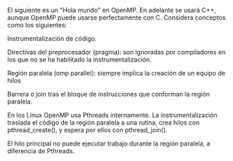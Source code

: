 El siguiente es un "Hola mundo" en OpenMP. En adelante se usará C++, aunque OpenMP puede usarse perfectamente con C. Considera conceptos como los siguientes:

Instrumentalización de código.

Directivas del preprocesador (pragma): son ignoradas por compiladores en los que no se ha habilitado la instrumentalización.

Región paralela (omp parallel): siempre implica la creación de un equipo de hilos

Barrera o join tras el bloque de instrucciones que conforman la región paralela.

En los Linux OpenMP usa Pthreads internamente. La instrumentalización traslada el código de la región paralela a una rutina, crea hilos con pthread_create(), y espera por ellos con pthread_join().

El hilo principal no puede ejecutar trabajo durante la región paralela, a diferencia de Pthreads.